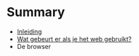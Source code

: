 # Summary

* [Inleiding](README.md)
* [Wat gebeurt er als je het web gebruikt?](chapter1.md)
* De browser

